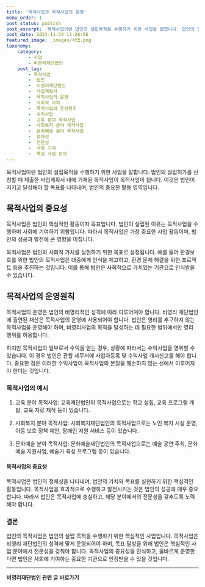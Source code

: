 ```yaml
---
title: '목적사업과 목적사업의 운영'
menu_order: 1
post_status: publish
post_excerpt: '목적사업이란 법인의 설립목적을 수행하기 위한 사업을 말합니다. 법인의 설립허가를 신청할 때 제출한 사업계획서 내에 기재된 목적사업이 목적사업이 됩니다. 이것은 법인이 지키고 달성해야 할 목표를 나타내며, 법인의 중요한 활동 영역입니다.'
post_date: 2023-11-24 11:26:56
featured_image: _images/사업.png
taxonomy:
    category:
        - 사업
        - 비영리재단법인
    post_tag:
        - 목적사업
        -  법인
        -  비영리재단법인
        -  사업계획서
        -  목적사업의 운영
        -  사회적 가치
        -  목적사업의 운영원칙
        -  수익사업
        -  교육 분야 목적사업
        -  사회복지 분야 목적사업
        -  문화예술 분야 목적사업
        -  정체성
        -  전문성
        -  사회 기여
        -  핵심 사업 분야
---
```



목적사업이란 법인의 설립목적을 수행하기 위한 사업을 말합니다. 법인의 설립허가를 신청할 때 제출한 사업계획서 내에 기재된 목적사업이 목적사업이 됩니다. 이것은 법인이 지키고 달성해야 할 목표를 나타내며, 법인의 중요한 활동 영역입니다.

## 목적사업의 중요성

목적사업은 법인의 핵심적인 활동이자 목표입니다. 법인이 설립된 이유는 목적사업을 수행하며 사회에 기여하기 위함입니다. 따라서 목적사업은 가장 중요한 사업 활동이며, 법인의 성공과 발전에 큰 영향을 미칩니다.

목적사업은 법인의 사회적 가치를 실현하기 위한 목표로 설정됩니다. 예를 들어 환경보호를 위한 법인의 목적사업은 대중에게 인식을 제고하고, 환경 문제 해결을 위한 프로젝트 등을 추진하는 것입니다. 이를 통해 법인은 사회적으로 가치있는 기관으로 인식받을 수 있습니다.

## 목적사업의 운영원칙

목적사업의 운영은 법인의 비영리적인 성격에 따라 이루어져야 합니다. 비영리 재단법인에 출연된 재산은 목적사업의 운영에 사용되어야 합니다. 법인은 영리를 추구하지 않는 목적사업을 운영해야 하며, 비영리사업의 목적을 달성하는 데 필요한 범위에서만 영리 행위를 허용합니다.

하지만 목적사업의 일부로서 수익을 얻는 경우, 상황에 따라서는 수익사업을 영위할 수 있습니다. 이 경우 법인은 관할 세무서에 사업자등록 및 수익사업 개시신고를 해야 합니다. 중요한 점은 이러한 수익사업이 목적사업의 본질을 훼손하지 않는 선에서 이루어져야 한다는 것입니다.

### 목적사업의 예시

1. 교육 분야 목적사업: 교육재단법인의 목적사업으로는 학교 설립, 교육 프로그램 개발, 교육 자료 제작 등이 있습니다.

2. 사회복지 분야 목적사업: 사회복지재단법인의 목적사업으로는 노인 복지 시설 운영, 아동 보호 정책 제안, 장애인 지원 서비스 등이 있습니다.

3. 문화예술 분야 목적사업: 문화예술재단법인의 목적사업으로는 예술 공연 주최, 문화예술 지원사업, 예술가 육성 프로그램 등이 있습니다.

#### 목적사업의 중요성

목적사업은 법인의 정체성을 나타내며, 법인의 가치와 목표를 실현하기 위한 핵심적인 활동입니다. 목적사업을 효과적으로 수행하고 발전시키는 것은 법인의 성공에 매우 중요합니다. 따라서 법인은 목적사업에 충실하고, 해당 분야에서의 전문성을 갖추도록 노력해야 합니다.

### 결론

법인의 목적사업은 법인의 설립 목적을 수행하기 위한 핵심적인 사업입니다. 목적사업은 비영리 재단법인의 성격에 맞게 운영되어야 하며, 목표 달성을 위해 법인은 핵심적인 사업 분야에서 전문성을 갖춰야 합니다. 목적사업의 중요성을 인식하고, 올바르게 운영한다면 법인은 사회에 기여하는 중요한 기관으로 인정받을 수 있을 것입니다.
<!-- wp:separator -->
<hr class="wp-block-separator has-alpha-channel-opacity"/>
<!-- /wp:separator -->

<!-- wp:group {"backgroundColor":"base","layout":{"type":"constrained"}} -->
<div class="wp-block-group has-base-background-color has-background"><!-- wp:paragraph {"align":"center","fontSize":"medium"} -->
<p class="has-text-align-center has-large-font-size"><strong>비영리재단법인 관련 글 바로가기</strong></p>
<!-- /wp:paragraph -->


<!-- wp:latest-posts
{"categories":[{"id":27278,"count":19,"description":"","link":"https://uknowlaw.com/category/%eb%b9%84%ec%98%81%eb%a6%ac%ec%9e%ac%eb%8b%a8%eb%b2%95%ec%9d%b8/","name":"비영리재단법인","slug":"비영리재단법인","taxonomy":"category","parent":0,"meta":[],"_links":{"self":[{"href":"https://uknowlaw.com/wp-json/wp/v2/categories/27278"}],"collection":[{"href":"https://uknowlaw.com/wp-json/wp/v2/categories"}],"about":[{"href":"https://uknowlaw.com/wp-json/wp/v2/taxonomies/category"}],"wp:post_type":[{"href":"https://uknowlaw.com/wp-json/wp/v2/posts?categories=27278"}],"curies":[{"name":"wp","href":"https://api.w.org/{rel}","templated":true}]}}],"postsToShow":100,"excerptLength":28,"postLayout":"grid","columns":2,"featuredImageAlign":"left","featuredImageSizeSlug":"large","fontSize":"small"} /--></div>
<!-- /wp:group -->